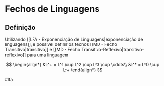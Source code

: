 
# Fechos de Linguagens

## Definição

Utilizando [[LFA - Exponenciação de Linguagens|exponenciação de linguagens]], é possível definir os fechos [[MD - Fecho Transitivo|transitivo]] e [[MD - Fecho Transitivo-Reflexivo|transitivo-reflexivo]] para uma linguagem

$$
\begin{align*}
&L^+ = L^1 \cup L^2 \cup L^3 \cup \cdots\\
&L^* = L^0 \cup L^+
\end{align*}
$$

#lfa

